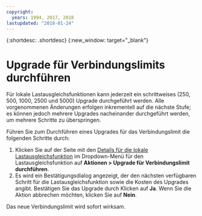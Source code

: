 ```yaml
---
copyright:
  years: 1994, 2017, 2018
lastupdated: "2018-01-24"
---
```


{:shortdesc: .shortdesc}
{:new_window: target="_blank"}

# Upgrade für Verbindungslimits durchführen

Für lokale Lastausgleichsfunktionen kann jederzeit ein schrittweises (250, 500, 1000, 2500 und 5000) Upgrade durchgeführt werden. Alle vorgenommenen Änderungen erfolgen inkrementell auf die nächste Stufe; es können jedoch mehrere Upgrades nacheinander durchgeführt werden, um mehrere Schritte zu überspringen. 

Führen Sie zum Durchführen eines Upgrades für das Verbindungslimit die folgenden Schritte durch:

1. Klicken Sie auf der Seite mit den [Details für die lokale Lastausgleichsfunktion](view-all-load-balancers.html) im Dropdown-Menü für den Lastausgleichsfunktion auf **Aktionen > Upgrade für Verbindungslimit durchführen**.
2. Es wird ein Bestätigungsdialog angezeigt, der den nächsten verfügbaren Schritt für die Lastausgleichsfunktion sowie die Kosten des Upgrades angibt. Bestätigen Sie das Upgrade durch Klicken auf **Ja**. Wenn Sie die Aktion abbrechen möchten, klicken Sie auf **Nein**.

Das neue Verbindungslimit wird sofort wirksam.
